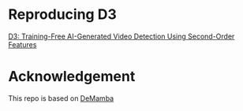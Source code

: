 # Reproducing D3

[D3: Training-Free AI-Generated Video Detection Using Second-Order Features](https://arxiv.org/pdf/2508.00701)


# Acknowledgement

This repo is based on [DeMamba](https://github.com/chenhaoxing/DeMamba)
